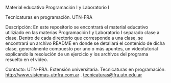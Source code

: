 Material educativo Programación I y Laboratorio I

Tecnicaturas en programación. UTN-FRA

Descripción:
En este repositorio se encontrará el material educativo utiliziado en las materias Programación I y Laboratorio I separado clase a clase. Dentro de cada directorio que corresponde a una clase, se encontrará un archivo README en donde se detallará el contenido de dicha clase, generalmente compuesto por uno o más apuntes, un videotutorial explicando la resolución de un ejercicio y los archivos del programa resuelto en el video.

Contacto:
UTN-FRA. Extensión universitaria. Tecnicaturas en programación. http://www.sistemas-utnfra.com.ar . tecnicaturas@fra.utn.edu.ar
